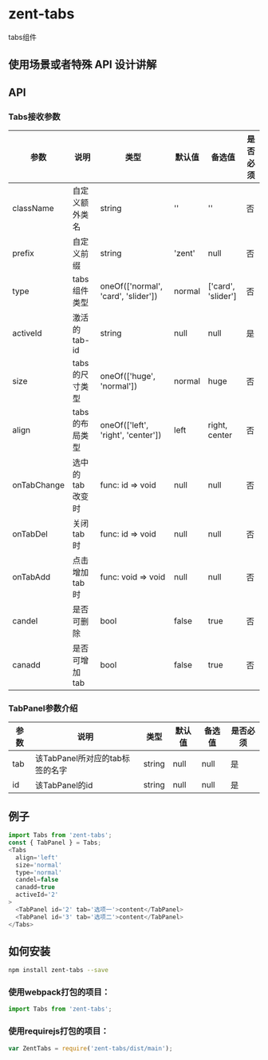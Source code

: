 # zent-tabs

tabs组件

## 使用场景或者特殊 API 设计讲解

## API

### Tabs接收参数
| 参数 | 说明 | 类型 | 默认值 | 备选值 | 是否必须 |
|------|------|------|--------|--------|--------|
| className | 自定义额外类名 | string | '' | '' | 否 |
| prefix | 自定义前缀 | string | 'zent' | null | 否 |
| type | tabs组件类型 | oneOf(['normal', 'card', 'slider']) | normal | ['card', 'slider'] | 否 |
| activeId | 激活的tab-id | string | null | null | 是 |
| size | tabs的尺寸类型 | oneOf(['huge', 'normal']) | normal | huge | 否 |
| align | tabs的布局类型 | oneOf(['left', 'right', 'center']) | left | right, center | 否 |
| onTabChange | 选中的tab改变时 | func: id => void | null | null | 否 |
| onTabDel | 关闭tab时 | func: id => void | null | null | 否 |
| onTabAdd | 点击增加tab时 | func: void => void | null | null | 否 |
| candel | 是否可删除 | bool | false | true | 否 |
| canadd | 是否可增加tab | bool | false | true | 否 |


### TabPanel参数介绍
| 参数 | 说明 | 类型 | 默认值 | 备选值 | 是否必须 |
|------|------|------|--------|--------|--------|
| tab | 该TabPanel所对应的tab标签的名字 | string | null | null | 是 |
| id | 该TabPanel的id | string | null | null | 是 |

## 例子

```javascript
import Tabs from 'zent-tabs';
const { TabPanel } = Tabs;
<Tabs
  align='left'
  size='normal'
  type='normal'
  candel=false
  canadd=true
  activeId='2'
>
  <TabPanel id='2' tab='选项一'>content</TabPanel>
  <TabPanel id='3' tab='选项二'>content</TabPanel>
</Tabs>

```

## 如何安装

```bash
npm install zent-tabs --save
```

### 使用webpack打包的项目：

```js
import Tabs from 'zent-tabs';
```

### 使用requirejs打包的项目：
```js
var ZentTabs = require('zent-tabs/dist/main');
```
